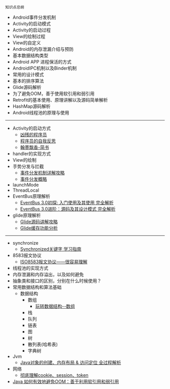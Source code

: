 ```
知识点总纲
```
- Android事件分发机制
- Activity的启动模式
- Activity的启动过程
- View的绘制过程
- View的自定义
- Android的内存泄漏介绍与预防
- 基本数据结构类型
- Android APP 进程保活的方式
- AndroidIPC机制以及Binder机制
- 常用的设计模式
- 基本的排序算法
- Glide源码解析
- 为了避免OOM，善于使用软引用和弱引用
- Retrofit的基本使用、原理讲解以及源码简单解析
- HashMap源码解析
- Android线程池的原理与使用
---
- Activity的启动方式
    - [凶残的程序员](https://blog.csdn.net/qian520ao/article/details/78156214)
    - [程序员的自我反思](https://blog.csdn.net/a553181867/article/details/89917857)
    - [翰墨飘香-简书](https://www.jianshu.com/p/10304415bae5)
- handler的实现方式
- View的绘制
- 手势分发与拦截
    - [事件分发机制详解攻略](https://www.jianshu.com/p/38015afcdb58)
    - [事件分发概略](./view/view_dispatch.md)
- launchMode
- ThreadLocal
- EventBus原理解析
    - [EventBus 3.0初探: 入门使用及其使用 完全解析](https://blog.csdn.net/a553181867/article/details/52475213)
    - [EventBus 3.0进阶：源码及其设计模式 完全解析](https://blog.csdn.net/a553181867/article/details/52531479)
- glide原理解析
    - [Glide源码讲解攻略](https://blog.csdn.net/carson_ho/article/details/79212841)
    - [Glide缓存功能分析](https://blog.csdn.net/carson_ho/article/details/79256892)
---
- synchronize
    - [Synchronized关键字 学习指南](https://blog.csdn.net/carson_ho/article/details/82992269)
- 8583报文协议
    - [ISO8583报文协议——很容易理解](https://blog.csdn.net/yuan_hong_wei/article/details/49148721)
- 线程池的实现方式
- 内存泄漏和内存溢出，以及如何避免
- 抽象类和接口的区别，分别在什么时候使用？
- 常用数据结构和算法基础
    - 数据结构
        - 数组
            - [玩转数据结构--数组](https://blog.csdn.net/jianghao233/article/details/82632816)
        - 栈
        - 队列
        - 链表
        - 图
        - 树
        - 散列表(哈希表)
        - 字典树
- Jvm
    - [Java对象的创建、内存布局 & 访问定位 全过程解析](https://www.jianshu.com/p/1952061502d0)
- 网络
    - [彻底理解cookie、session、token](https://mp.weixin.qq.com/s?__biz=MzIwNTc4NTEwOQ==&mid=2247486848&idx=1&sn=86582832f5f3a59c1ffefd415adc075a&chksm=972adcfaa05d55ecadded4a865db8d63dde0388d0bc999a47fe355496e674b88227ffd31d383&mpshare=1&scene=1&srcid=#rd)
- [Java 如何有效地避免OOM：善于利用软引用和弱引用](https://www.cnblogs.com/dolphin0520/p/3784171.html)